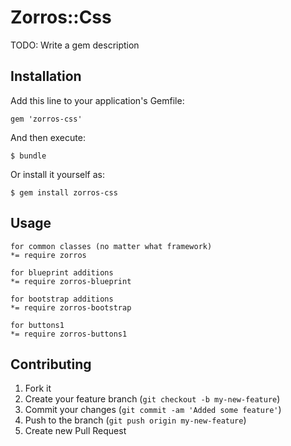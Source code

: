 # Zorros::Css

TODO: Write a gem description

## Installation

Add this line to your application's Gemfile:

    gem 'zorros-css'

And then execute:

    $ bundle

Or install it yourself as:

    $ gem install zorros-css

## Usage

    for common classes (no matter what framework)
    *= require zorros

    for blueprint additions
    *= require zorros-blueprint

    for bootstrap additions
    *= require zorros-bootstrap

    for buttons1
    *= require zorros-buttons1


## Contributing

1. Fork it
2. Create your feature branch (`git checkout -b my-new-feature`)
3. Commit your changes (`git commit -am 'Added some feature'`)
4. Push to the branch (`git push origin my-new-feature`)
5. Create new Pull Request
